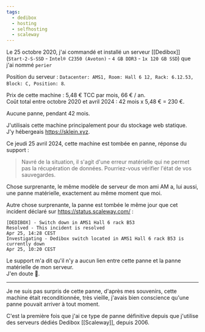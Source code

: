 ```yaml
---
tags:
  - dedibox
  - hosting
  - selfhosting
  - scaleway
---
```

Le 25 octobre 2020, j'ai commandé et installé un serveur [[Dedibox]] (`Start-2-S-SSD` - `Intel® C2350 (Avoton)` - `4 GB DDR3` - `1x 120 GB SSD`) que j'ai nommé `perier`

Position du serveur : `Datacenter: AMS1, Room: Hall 6 12, Rack: 6.12.53, Block: C, Position: 8`.

Prix de cette machine : 5,48 € TCC par mois, 66 € / an.  
Coût total entre octobre 2020 et avril 2024 : 42 mois x 5,48 € = 230 €.

Aucune panne, pendant 42 mois.

J'utilisais cette machine principalement pour du stockage web statique.  
J'y hébergeais <https://sklein.xyz>.

Ce jeudi 25 avril 2024, cette machine est tombée en panne, réponse du support :

> Navré de la situation, il s'agit d'une erreur matérielle qui ne permet pas la récupération de données. Pourriez-vous vérifier l'état de vos sauvegardes.

Chose surprenante, le même modèle de serveur de mon ami AM a, lui aussi, une panne matérielle, exactement au même moment que moi.

Autre chose surprenante, la panne est tombée le même jour que cet incident déclaré sur https://status.scaleway.com/ :

```
[DEDIBOX] - Switch down in AMS1 Hall 6 rack B53
Resolved - This incident is resolved
Apr 25, 14:28 CEST
Investigating - Dedibox switch located in AMS1 Hall 6 rack B53 is currently down
Apr 25, 10:20 CEST
```

Le support m'a dit qu'il n'y a aucun lien entre cette panne et la panne matérielle de mon serveur.  
J'en doute 🤔.

---

Je ne suis pas surpris de cette panne, d'après mes souvenirs, cette machine était reconditionnée, très vieille, j'avais bien conscience qu'une panne pouvait arriver à tout moment.  

C'est la première fois que j'ai ce type de panne définitive depuis que j'utilise des serveurs dédiés Dedibox [[Scaleway]], depuis 2006.

